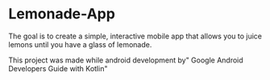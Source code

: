 # Lemonade-App
The goal is to create a simple, interactive mobile app that allows you to juice lemons until you have a glass of lemonade. 

This project was made while android development by" Google Android Developers Guide with Kotlin"

